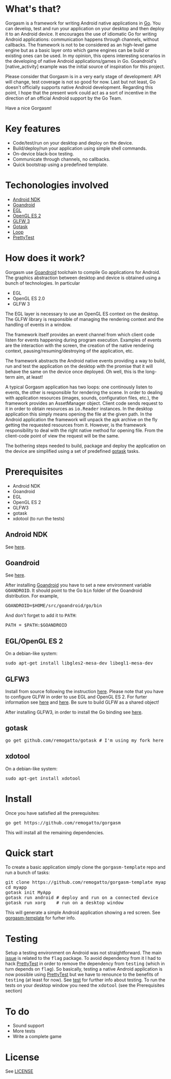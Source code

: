 # What's that?

Gorgasm is a framework for writing Android native applications in
[Go](http://golang.org). You can develop, test and run your application on your desktop
and then deploy it to an Android device. It encourages the use of
idiomatic Go for writing Android applications: communication happens
through channels, without callbacks. The framework is not to be
considered as an high-level game engine but as a basic layer onto
which game engines can be build or existing ones can be used. In my
opinion, this opens interesting scenarios in the developing of native
Android applications/games in Go. Goandroid's [native_activity]
example was the initial source of inspiration for this project.

Please consider that Gorgasm is in a very early stage of development:
API will change, test coverage is not so good for now. Last but not
least, Go doesn't officially supports native Android
development. Regarding this point, I hope that the present work could
act as a sort of incentive in the direction of an official Android
support by the Go Team.

Have a nice Gorgasm!

# Key features

* Code/test/run on your desktop and deploy on the device.
* Build/deploy/run your application using simple shell commands.
* On-device black-box testing.
* Communicate through channels, no callbacks.
* Quick bootstrap using a predefined template.

# Techonologies involved

* [Android NDK](http://developer.android.com/tools/sdk/ndk/index.html)
* [Goandroid](https://github.com/eliasnaur/goandroid)
* [EGL](https://www.khronos.org/egl/)
* [OpenGL ES 2](http://www.khronos.org/opengles/2_X/)
* [GLFW 3](http://www.glfw.org/)
* [Gotask](https://github.com/jingweno/gotask)
* [Loop](http://git.tideland.biz/goas/loop)
* [PrettyTest](https://github.com/remogatto/prettytest)

# How does it work?

Gorgasm use [Goandroid](https://github.com/) toolchain to compile Go
applications for Android. The graphics abstraction between desktop and
device is obtained using a bunch of technologies. In particular

* EGL
* OpenGL ES 2.0
* GLFW 3

The EGL layer is necessary to use an OpenGL ES context on the
desktop. The GLFW library is responsible of managing the rendering
context and the handling of events in a window.

The framework itself provides an event channel from which client code
listen for events happening during program execution. Examples of
events are the interaction with the screen, the creation of the native
rendering context, pausing/resuming/destroying of the application,
etc.

The framework abstracts the Android native events providing a way to
build, run and test the application on the desktop with the promise
that it will behave the same on the device once deployed. Oh well,
this is the long-term aim, at least!

A typical Gorgasm application has two loops: one continously listen to
events, the other is responsible for rendering the scene. In order to
dealing with application resources (images, sounds, configuration
files, etc.), the framework provides an AssetManager object. Client
code sends request to it in order to obtain resources as
<tt>io.Reader</tt> instances. In the desktop application this simply
means opening the file at the given path. In the Android application
the framework will unpack the apk archive on the fly getting the
requested resources from it. However, is the framework responsibility
to deal with the right native method for opening file. From the
client-code point of view the request will be the same.

The bothering steps needed to build, package and deploy the
application on the device are simplified using a set of predefined
[gotask](https://github.com/jingweno/gotask) tasks.

# Prerequisites

* Android NDK
* Goandroid
* EGL
* OpenGL ES 2
* GLFW3
* gotask
* xdotool (to run the tests)

## Android NDK

See [here](http://developer.android.com/tools/sdk/ndk/index.html#Installing).

## Goandroid

See [here](https://github.com/eliasnaur/goandroid).

After installing [Goandroid](https://github.com/eliasnaur/goandroid) you have to set a new environment variable <tt>GOANDROID</tt>. It should point to the Go <tt>bin</tt> folder of the Goandroid distribution. For example,
<pre>
GOANDROID=$HOME/src/goandroid/go/bin
</pre>

And don't forget to add it to <tt>PATH</tt>:

<pre>
PATH = $PATH:$GOANDROID
</pre>

## EGL/OpenGL ES 2

On a debian-like system:

<pre>
sudo apt-get install libgles2-mesa-dev libegl1-mesa-dev
</pre>

## GLFW3

Install from source following the instruction [here](http://www.glfw.org/docs/latest/compile.html). Please note that
you have to configure GLFW in order to use EGL and OpenGL ES 2. For furter information see [here](http://www.glfw.org/docs/latest/compile.html#compile_options_egl) and [here](http://www.glfw.org/docs/latest/compile.html#compile_options_shared). Be sure to build GLFW as a shared object!

After installing GLFW3, in order to install the Go binding see [here](https://github.com/go-gl/glfw3). 

## gotask

<pre>
go get github.com/remogatto/gotask # I'm using my fork here until my changes go upstream
</pre>

## xdotool

On a debian-like system:

<pre>
sudo apt-get install xdotool
</pre>

# Install

Once you have satisfied all the prerequisites:

<pre>
go get https://github.com/remogatto/gorgasm
</pre>

This will install all the remaining dependencies.

# Quick start

To create a basic application simply clone the
<tt>gorgasm-template</tt> repo and run a bunch of tasks:

<pre>
git clone https://github.com/remogatto/gorgasm-template myapp
cd myapp
gotask init MyApp
gotask run android # deploy and run on a connected device
gotask run xorg    # run on a desktop window
</pre>

This will generate a simple Android application showing a red screen. See
[gorgasm-template](https://github.com/remogatto/gorgasm-template) for
furher info.

# Testing

Setup a testing environment on Android was not straightforward. The
main [issue](https://github.com/eliasnaur/goandroid/issues/20) is
related to the <tt>flag</tt> package. To avoid dependency from it I
had to hack [PrettyTest](https://github.com/remogatto/prettytest) in
order to remove the dependency from <tt>testing</tt> (which in turn
depends on <tt>flag</tt>). So basically, testing a native Android
application is now possible using
[PrettyTest](https://github.com/remogatto/prettytest) but we have to
renounce to the benefits of <tt>testing</tt> (at least for now). See
[test](test/) for further info about testing. To run the tests on your
desktop window you need the <tt>xdotool</tt> (see the Prerequisites
section)

# To do

* Sound support
* More tests
* Write a complete game

# License

See [LICENSE](LICENSE)
